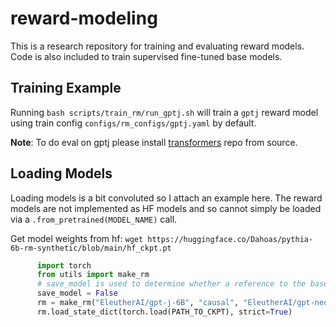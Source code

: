 # reward-modeling

This is a research repository for training and evaluating reward models. Code is also included to train supervised fine-tuned base models.

## Training Example

Running `bash scripts/train_rm/run_gptj.sh` will train a `gptj` reward model using train config `configs/rm_configs/gptj.yaml` by default. 

**Note**: To do eval on gptj please install [transformers](https://github.com/huggingface/transformers) repo from source.

## Loading Models

Loading models is a bit convoluted so I attach an example here. The reward models are not implemented as HF models and so cannot simply be loaded via a `.from_pretrained(MODEL_NAME)` call.

Get model weights from hf: `wget https://huggingface.co/Dahoas/pythia-6b-rm-synthetic/blob/main/hf_ckpt.pt`
```python
      import torch
      from utils import make_rm
      # save_model is used to determine whether a reference to the base model is saved in the RM wrapper (this is necessary to use HF's Activation Checkpointing code)
      save_model = False
      rm = make_rm("EleutherAI/gpt-j-6B", "causal", "EleutherAI/gpt-neox-20b", save_model)
      rm.load_state_dict(torch.load(PATH_TO_CKPT), strict=True)
 ```
